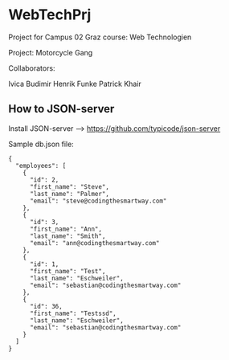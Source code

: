 # WebTechPrj
Project for Campus 02 Graz course: Web Technologien

Project:
Motorcycle Gang

Collaborators:

Ivica Budimir
Henrik Funke
Patrick Khair


## How to JSON-server

Install JSON-server --> https://github.com/typicode/json-server

Sample db.json file:

```
{
  "employees": [
    {
      "id": 2,
      "first_name": "Steve",
      "last_name": "Palmer",
      "email": "steve@codingthesmartway.com"
    },
    {
      "id": 3,
      "first_name": "Ann",
      "last_name": "Smith",
      "email": "ann@codingthesmartway.com"
    },
    {
      "id": 1,
      "first_name": "Test",
      "last_name": "Eschweiler",
      "email": "sebastian@codingthesmartway.com"
    },
    {
      "id": 36,
      "first_name": "Testssd",
      "last_name": "Eschweiler",
      "email": "sebastian@codingthesmartway.com"
    }
  ]
}
```


